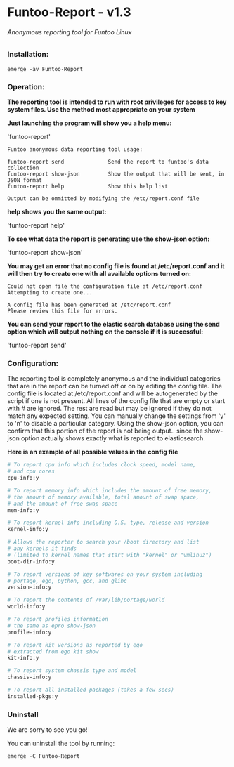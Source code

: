 # Funtoo-Report - v1.3

###### Anonymous reporting tool for Funtoo Linux

### Installation:
```
emerge -av Funtoo-Report
```

### Operation:
**The reporting tool is intended to run with root privileges for access to key system files. Use the method most appropriate on your system**

**Just launching the program will show you a help menu:**

'funtoo-report'

```
Funtoo anonymous data reporting tool usage:

funtoo-report send              Send the report to funtoo's data collection
funtoo-report show-json         Show the output that will be sent, in JSON format
funtoo-report help              Show this help list

Output can be ommitted by modifying the /etc/report.conf file
```
**help shows you the same output:**

'funtoo-report help'

**To see what data the report is generating use the show-json option:**

'funtoo-report show-json'

**You may get an error that no config file is found at /etc/report.conf and it will then try to create one with all available options turned on:**

```
Could not open file the configuration file at /etc/report.conf
Attempting to create one...

A config file has been generated at /etc/report.conf
Please review this file for errors.

```
**You can send your report to the elastic search database using the send option which will output nothing on the console if it is successful:**

'funtoo-report send'

### Configuration:

The reporting tool is completely anonymous and the individual categories that are in the report can be turned off or on by editing the config file. The config file is located at /etc/report.conf and will be autogenerated by the script if one is not present. All lines of the config file that are empty or start with # are ignored. The rest are read but may be ignored if they do not match any expected setting. You can manually change the settings from 'y' to 'n' to disable a particular category. Using the show-json option, you can confirm that this portion of the report is not being output.. since the show-json option actually shows exactly what is reported to elasticsearch.

**Here is an example of all possible values in the config file**

```perl
# To report cpu info which includes clock speed, model name,
# and cpu cores
cpu-info:y

# To report memory info which includes the amount of free memory,
# the amount of memory available, total amount of swap space,
# and the amount of free swap space
mem-info:y

# To report kernel info including O.S. type, release and version
kernel-info:y

# Allows the reporter to search your /boot directory and list
# any kernels it finds
# (limited to kernel names that start with "kernel" or "vmlinuz")
boot-dir-info:y

# To report versions of key softwares on your system including
# portage, ego, python, gcc, and glibc
version-info:y

# To report the contents of /var/lib/portage/world
world-info:y

# To report profiles information
# the same as epro show-json
profile-info:y

# To report kit versions as reported by ego
# extracted from ego kit show
kit-info:y

# To report system chassis type and model
chassis-info:y

# To report all installed packages (takes a few secs)
installed-pkgs:y

```

### Uninstall
We are sorry to see you go!

You can uninstall the tool by running:

```
emerge -C Funtoo-Report
```
